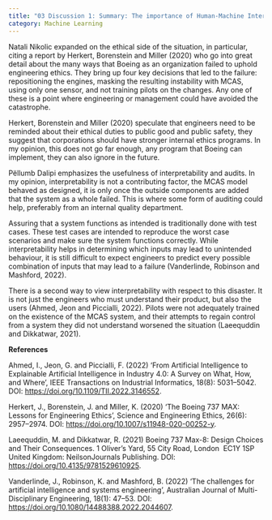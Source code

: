 ```yaml
---
title: "03 Discussion 1: Summary: The importance of Human-Machine Interfaces"
category: Machine Learning
---
```


Natali Nikolic expanded on the ethical side of the situation, in particular, citing a report by Herkert, Borenstein and Miller (2020) who go into great detail about the many ways that Boeing as an organization failed to uphold engineering ethics. They bring up four key decisions that led to the failure: repositioning the engines, masking the resulting instability with MCAS, using only one sensor, and not training pilots on the changes. Any one of these is a point where engineering or management could have avoided the catastrophe.

Herkert, Borenstein and Miller (2020) speculate that engineers need to be reminded about their ethical duties to public good and public safety, they suggest that corporations should have stronger internal ethics programs. In my opinion, this does not go far enough, any program that Boeing can implement, they can also ignore in the future.

Pëllumb Dalipi emphasizes the usefulness of interpretability and audits. In my opinion, interpretability is not a contributing factor, the MCAS model behaved as designed, it is only once the outside components are added that the system as a whole failed. This is where some form of auditing could help, preferably from an internal quality department.

Assuring that a system functions as intended is traditionally done with test cases. These test cases are intended to reproduce the worst case scenarios and make sure the system functions correctly. While interpretability helps in determining which inputs may lead to unintended behaviour, it is still difficult to expect engineers to predict every possible combination of inputs that may lead to a failure (Vanderlinde, Robinson and Mashford, 2022).

There is a second way to view interpretability with respect to this disaster. It is not just the engineers who must understand their product, but also the users (Ahmed, Jeon and Piccialli, 2022). Pilots were not adequately trained on the existence of the MCAS system, and their attempts to regain control from a system they did not understand worsened the situation (Laeequddin and Dikkatwar, 2021).

**References**

Ahmed, I., Jeon, G. and Piccialli, F. (2022) ‘From Artificial Intelligence to Explainable Artificial Intelligence in Industry 4.0: A Survey on What, How, and Where’, IEEE Transactions on Industrial Informatics, 18(8): 5031–5042. DOI: https://doi.org/10.1109/TII.2022.3146552.

Herkert, J., Borenstein, J. and Miller, K. (2020) ‘The Boeing 737 MAX: Lessons for Engineering Ethics’, Science and Engineering Ethics, 26(6): 2957–2974. DOI: https://doi.org/10.1007/s11948-020-00252-y.

Laeequddin, M. and Dikkatwar, R. (2021) Boeing 737 Max-8: Design Choices and Their Consequences. 1 Oliver’s Yard, 55 City Road, London  EC1Y 1SP  United Kingdom: NeilsonJournals Publishing. DOI: https://doi.org/10.4135/9781529610925.

Vanderlinde, J., Robinson, K. and Mashford, B. (2022) ‘The challenges for artificial intelligence and systems engineering’, Australian Journal of Multi-Disciplinary Engineering, 18(1): 47–53. DOI: https://doi.org/10.1080/14488388.2022.2044607.